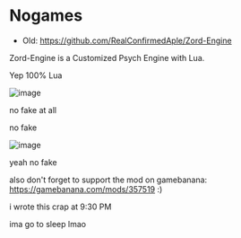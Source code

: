 # Nogames
- Old: https://github.com/RealConfirmedAple/Zord-Engine

Zord-Engine is a Customized Psych Engine with Lua.

Yep 100% Lua 

![image](https://user-images.githubusercontent.com/92934617/158399946-b989063f-51ba-4e97-a5cb-a4ee1903c113.png)

no fake at all

no fake

![image](https://user-images.githubusercontent.com/92934617/158400815-cb0c7b22-fd9b-4b73-abc8-306714c8ffef.png)

yeah no fake

also don't forget to support the mod on gamebanana: https://gamebanana.com/mods/357519 :)

i wrote this crap at 9:30 PM

ima go to sleep lmao
